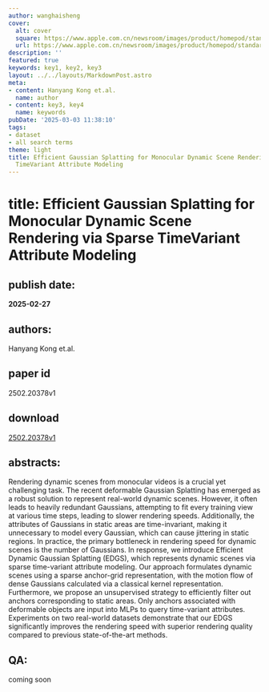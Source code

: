```yaml
---
author: wanghaisheng
cover:
  alt: cover
  square: https://www.apple.com.cn/newsroom/images/product/homepod/standard/Apple-HomePod-hero-230118_big.jpg.large_2x.jpg
  url: https://www.apple.com.cn/newsroom/images/product/homepod/standard/Apple-HomePod-hero-230118_big.jpg.large_2x.jpg
description: ''
featured: true
keywords: key1, key2, key3
layout: ../../layouts/MarkdownPost.astro
meta:
- content: Hanyang Kong et.al.
  name: author
- content: key3, key4
  name: keywords
pubDate: '2025-03-03 11:38:10'
tags:
- dataset
- all search terms
theme: light
title: Efficient Gaussian Splatting for Monocular Dynamic Scene Rendering via Sparse
  TimeVariant Attribute Modeling
---
```


# title: Efficient Gaussian Splatting for Monocular Dynamic Scene Rendering via Sparse TimeVariant Attribute Modeling 
## publish date: 
**2025-02-27** 
## authors: 
  Hanyang Kong et.al. 
## paper id
2502.20378v1
## download
[2502.20378v1](http://arxiv.org/abs/2502.20378v1)
## abstracts:
Rendering dynamic scenes from monocular videos is a crucial yet challenging task. The recent deformable Gaussian Splatting has emerged as a robust solution to represent real-world dynamic scenes. However, it often leads to heavily redundant Gaussians, attempting to fit every training view at various time steps, leading to slower rendering speeds. Additionally, the attributes of Gaussians in static areas are time-invariant, making it unnecessary to model every Gaussian, which can cause jittering in static regions. In practice, the primary bottleneck in rendering speed for dynamic scenes is the number of Gaussians. In response, we introduce Efficient Dynamic Gaussian Splatting (EDGS), which represents dynamic scenes via sparse time-variant attribute modeling. Our approach formulates dynamic scenes using a sparse anchor-grid representation, with the motion flow of dense Gaussians calculated via a classical kernel representation. Furthermore, we propose an unsupervised strategy to efficiently filter out anchors corresponding to static areas. Only anchors associated with deformable objects are input into MLPs to query time-variant attributes. Experiments on two real-world datasets demonstrate that our EDGS significantly improves the rendering speed with superior rendering quality compared to previous state-of-the-art methods.
## QA:
coming soon
